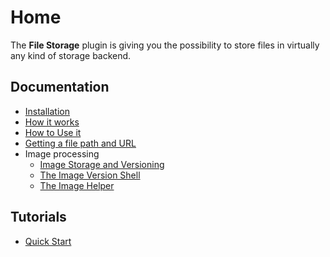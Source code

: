 # Home

The **File Storage** plugin is giving you the possibility to store files in virtually any kind of storage backend.

## Documentation

* [Installation](Documentation/Installation.md)
* [How it works](Documentation/How-it-works.md)
* [How to Use it](Documentation/How-To-Use.md)
* [Getting a file path and URL](Documentation/Getting-a-File-Path-and-URL.md)
* Image processing
  * [Image Storage and Versioning](Documentation/Image-Storage-And-Versioning.md)
  * [The Image Version Shell](Documentation/The-Image-Version-Shell.md)
  * [The Image Helper](Documentation/The-Image-Helper.md)

## Tutorials

* [Quick Start](Tutorials/Quick-Start.md)
